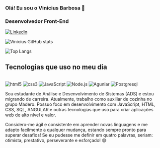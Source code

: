 
### Olá! Eu sou o Vinicius Barbosa 👋

### Desenvolvedor Front-End

[![Linkedin](https://img.shields.io/badge/LinkedIn-0077B5?style=for-the-badge&logo=linkedin&logoColor=white)](https://www.linkedin.com/in/vinicius-barbosa-soares/)

![Vinicius GitHub stats](https://github-readme-stats.vercel.app/api?username=Viniciusvbss&show_icons=true&theme=radical)

![Top Langs](https://github-readme-stats.vercel.app/api/top-langs/?username=Viniciusvbss&size_weight=0.5&count_weight=0.5)

## Tecnologias que uso no meu dia

<div style="display: inline-block"></br>
    <img style="text-align: center" alt="html5" src="https://img.shields.io/badge/HTML5-E34F26?style=for-the-badge&logo=html5&logoColor=white">
    <img style="text-align: center" alt="css3" src="https://img.shields.io/badge/CSS3-1572B6?style=for-the-badge&logo=css3&logoColor=white">
    <img style="text-align: center" alt="JavaScript" src="https://img.shields.io/badge/JavaScript-F7DF1E?style=for-the-badge&logo=javascript&logoColor=black">
    <img style="text-align: center" alt="Node.js" src="https://img.shields.io/badge/Node.js-43853D?style=for-the-badge&logo=node.js&logoColor=white">
    <img style="text-align: center" alt="Agunlar" src="https://img.shields.io/badge/Angular-DD0031?style=for-the-badge&logo=angular&logoColor=white">
    <img style="text-align: center" alt="Postgresql" src="https://img.shields.io/badge/PostgreSQL-316192?style=for-the-badge&logo=postgresql&logoColor=white">
</div>
</br>


Sou estudante de Análise e Desenvolvimento de Sistemas (ADS) e estou migrando de carreira. Atualmente, trabalho como auxiliar de cozinha no grupo Madero. Possuo foco em desenvolvimento com JavaScript, HTML, CSS, SQL, ANGULAR e outras tecnologias que uso para criar aplicações web de alto nível e valor.

Considero-me ágil e consistente em aprender novas linguagens e me adapto facilmente a qualquer mudança, estando sempre pronto para superar desafios! Se eu pudesse me definir em quatro palavras, seriam: otimista, prestativo, perseverante e esforçado! 😄
